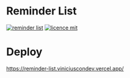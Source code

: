# Reminder List
[![reminder list](https://img.shields.io/badge/viniciuscondev-reminder--list-brightgreen)](https://github.com/viniciuscondev/reminder-list)
[![licence mit](https://img.shields.io/github/license/viniciuscondev/reminder-list?color=blue)](https://github.com/viniciuscondev/reminder-list/blob/main/LICENSE)

# Deploy
https://reminder-list.viniciuscondev.vercel.app/

